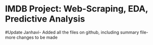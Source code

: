 # IMDB Project: Web-Scraping, EDA, Predictive Analysis

#Update
Janhavi- Added all the files on github, including summary file- more changes to be made
